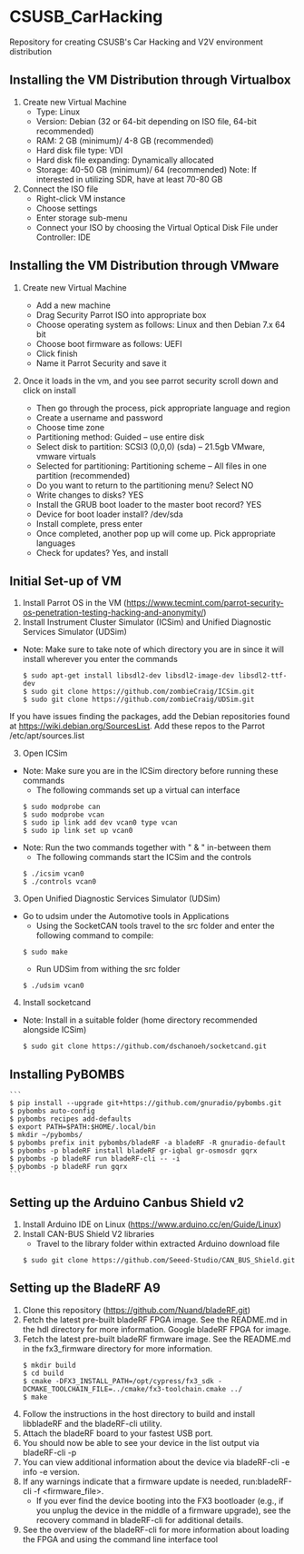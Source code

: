 # CSUSB_CarHacking
Repository for creating CSUSB's Car Hacking and V2V environment distribution

## Installing the VM Distribution through Virtualbox
1. Create new Virtual Machine
	* Type: Linux
	* Version: Debian (32 or 64-bit depending on ISO file, 64-bit recommended)
	* RAM: 2 GB (minimum)/ 4-8 GB (recommended)
	* Hard disk file type: VDI
	* Hard disk file expanding: Dynamically allocated
	* Storage: 40-50 GB (minimum)/ 64 (recommended)
		Note: If interested in utilizing SDR, have at least 70-80 GB
2. Connect the ISO file
	* Right-click VM instance
	* Choose settings
	* Enter storage sub-menu
	* Connect your ISO by choosing the Virtual Optical Disk File under Controller: IDE
	
## Installing the VM Distribution through VMware
1. Create new Virtual Machine
	* Add a new machine
	* Drag Security Parrot ISO into appropriate box
	* Choose operating system as follows: Linux and then Debian 7.x 64 bit
	* Choose boot firmware as follows: UEFI
	* Click finish
	* Name it Parrot Security and save it

2. Once it loads in the vm, and you see parrot security scroll down and click on install
	* Then go through the process, pick appropriate language and region
	* Create a username and password
	* Choose time zone
	* Partitioning method: Guided – use entire disk
	* Select disk to partition: SCSI3 (0,0,0) (sda) – 21.5gb VMware, vmware virtuals
	* Selected for partitioning: Partitioning scheme – All files in one partition (recommended)
	* Do you want to return to the partitioning menu? Select NO
	* Write changes to disks? YES
	* Install the GRUB boot loader to the master boot record? YES
	* Device for boot loader install? /dev/sda
	* Install complete, press enter
	* Once completed, another pop up will come up. Pick appropriate languages
	* Check for updates? Yes, and install

## Initial Set-up of VM
1. Install Parrot OS in the VM (https://www.tecmint.com/parrot-security-os-penetration-testing-hacking-and-anonymity/)
2. Install Instrument Cluster Simulator (ICSim) and Unified Diagnostic Services Simulator (UDSim)
* Note: Make sure to take note of which directory you are in since it will install wherever you enter the commands
	```
	$ sudo apt-get install libsdl2-dev libsdl2-image-dev libsdl2-ttf-dev
	$ sudo git clone https://github.com/zombieCraig/ICSim.git
	$ sudo git clone https://github.com/zombieCraig/UDSim.git
	```
If you have issues finding the packages, add the Debian repositories found at https://wiki.debian.org/SourcesList. Add these repos to the Parrot /etc/apt/sources.list	
	
3. Open ICSim
* Note: Make sure you are in the ICSim directory before running these commands
	* The following commands set up a virtual can interface
	```
	$ sudo modprobe can
	$ sudo modprobe vcan
	$ sudo ip link add dev vcan0 type vcan
	$ sudo ip link set up vcan0
	```
* Note: Run the two commands together with " & " in-between them
	* The following commands start the ICSim and the controls
	```
	$ ./icsim vcan0
	$ ./controls vcan0
	```
3. Open Unified Diagnostic Services Simulator (UDSim)
* Go to udsim under the Automotive tools in Applications
	* Using the SocketCAN tools travel to the src folder and enter the following command to compile:
	```
	$ sudo make 
	```
	* Run UDSim from withing the src folder
	```
	$ ./udsim vcan0
	```
4. Install socketcand
* Note: Install in a suitable folder (home directory recommended alongside ICSim)
	```
	$ sudo git clone https://github.com/dschanoeh/socketcand.git
	```
    
## Installing PyBOMBS
	```
	$ pip install --upgrade git+https://github.com/gnuradio/pybombs.git
	$ pybombs auto-config
	$ pybombs recipes add-defaults
	$ export PATH=$PATH:$HOME/.local/bin
	$ mkdir ~/pybombs/
	$ pybombs prefix init pybombs/bladeRF -a bladeRF -R gnuradio-default
	$ pybombs -p bladeRF install bladeRF gr-iqbal gr-osmosdr gqrx
	$ pybombs -p bladeRF run bladeRF-cli -- -i
	$ pybombs -p bladeRF run gqrx
	```

## Setting up the Arduino Canbus Shield v2
1. Install Arduino IDE on Linux (https://www.arduino.cc/en/Guide/Linux)
2. Install CAN-BUS Shield V2 libraries
	* Travel to the library folder within extracted Arduino download file
	```
	$ sudo git clone https://github.com/Seeed-Studio/CAN_BUS_Shield.git
	```

## Setting up the BladeRF A9
1. Clone this repository (https://github.com/Nuand/bladeRF.git)
2. Fetch the latest pre-built bladeRF FPGA image. See the README.md in the hdl directory for more information. Google bladeRF FPGA for image.
3. Fetch the latest pre-built bladeRF firmware image. See the README.md in the fx3_firmware directory for more information.
    ```
    $ mkdir build
    $ cd build
    $ cmake -DFX3_INSTALL_PATH=/opt/cypress/fx3_sdk -DCMAKE_TOOLCHAIN_FILE=../cmake/fx3-toolchain.cmake ../
    $ make
    ```
4. Follow the instructions in the host directory to build and install libbladeRF and the bladeRF-cli utility.
5. Attach the bladeRF board to your fastest USB port.
6. You should now be able to see your device in the list output via bladeRF-cli -p
7. You can view additional information about the device via bladeRF-cli -e info -e version.
8. If any warnings indicate that a firmware update is needed, run:bladeRF-cli -f <firmware_file>.
	* If you ever find the device booting into the FX3 bootloader (e.g., if you unplug the device in the middle of a firmware upgrade), see the recovery command in bladeRF-cli for additional details.
9. See the overview of the bladeRF-cli for more information about loading the FPGA and using the command line interface tool
